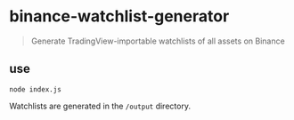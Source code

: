 # binance-watchlist-generator

> Generate TradingView-importable watchlists of all assets on Binance

## use

```
node index.js
```

Watchlists are generated in the `/output` directory.
